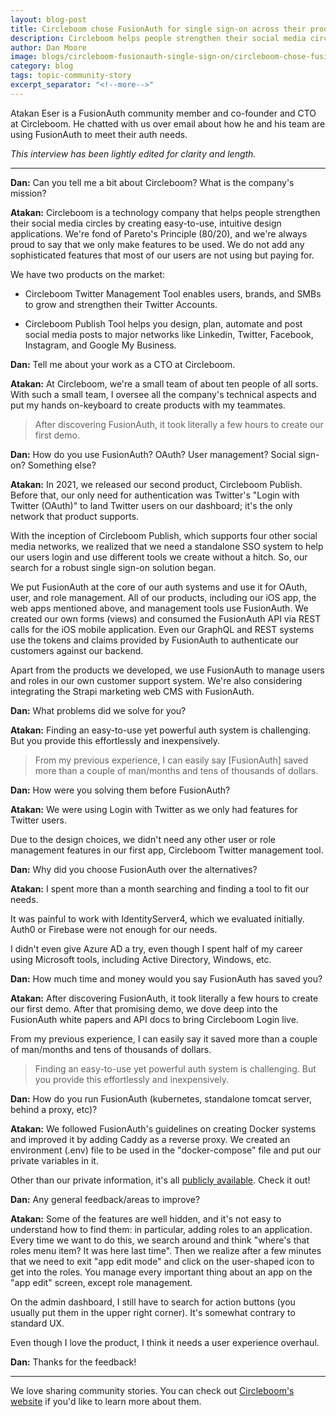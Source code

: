 ```yaml
---
layout: blog-post
title: Circleboom chose FusionAuth for single sign-on across their products
description: Circleboom helps people strengthen their social media circles by creating easy-to-use, intuitive design applications. They chose FusionAuth over several evaluated alternatives to offer a unified login experience to their customers.
author: Dan Moore
image: blogs/circleboom-fusionauth-single-sign-on/circleboom-chose-fusionauth-for-single-sign-on-across-their-products-header-image(1).png
category: blog
tags: topic-community-story
excerpt_separator: "<!--more-->"
---
```


Atakan Eser is a FusionAuth community member and co-founder and CTO at Circleboom. He chatted with us over email about how he and his team are using FusionAuth to meet their auth needs. 

<!--more-->

*This interview has been lightly edited for clarity and length.*

-------

**Dan:** Can you tell me a bit about Circleboom? What is the company's mission?

**Atakan:** Circleboom is a technology company that helps people strengthen their social media circles by creating easy-to-use, intuitive design applications. We're fond of Pareto's Principle (80/20), and we're always proud to say that we only make features to be used. We do not add any sophisticated features that most of our users are not using but paying for.

We have two products on the market: 

* Circleboom Twitter Management Tool enables users, brands, and SMBs to grow and strengthen their Twitter Accounts. 

* Circleboom Publish Tool helps you design, plan, automate and post social media posts to major networks like Linkedin, Twitter, Facebook, Instagram, and Google My Business.

**Dan:** Tell me about your work as a CTO at Circleboom.

**Atakan:** At Circleboom, we're a small team of about ten people of all sorts. With such a small team, I oversee all the company's technical aspects and put my hands on-keyboard to create products with my teammates.

> After discovering FusionAuth, it took literally a few hours to create our first demo.

**Dan:** How do you use FusionAuth? OAuth? User management? Social sign-on? Something else?

**Atakan:** In 2021, we released our second product, Circleboom Publish. Before that, our only need for authentication was Twitter's "Login with Twitter (OAuth)" to land Twitter users on our dashboard; it's the only network that product supports. 

With the inception of Circleboom Publish, which supports four other social media networks, we realized that we need a standalone SSO system to help our users login and use different tools we create without a hitch. So, our search for a robust single sign-on solution began.

We put FusionAuth at the core of our auth systems and use it for OAuth, user, and role management. All of our products, including our iOS app, the web apps mentioned above, and management tools use FusionAuth. We created our own forms (views) and consumed the FusionAuth API via REST calls for the iOS mobile application. Even our GraphQL and REST systems use the tokens and claims provided by FusionAuth to authenticate our customers against our backend.

Apart from the products we developed, we use FusionAuth to manage users and roles in our own customer support system. We're also considering integrating the Strapi marketing web CMS with FusionAuth.

**Dan:** What problems did we solve for you?

**Atakan:** Finding an easy-to-use yet powerful auth system is challenging. But you provide this effortlessly and inexpensively.

> From my previous experience, I can easily say [FusionAuth] saved more than a couple of man/months and tens of thousands of dollars.

**Dan:** How were you solving them before FusionAuth?

**Atakan:** We were using Login with Twitter as we only had features for Twitter users. 

Due to the design choices, we didn't need any other user or role management features in our first app, Circleboom Twitter management tool.

**Dan:** Why did you choose FusionAuth over the alternatives?

**Atakan:** I spent more than a month searching and finding a tool to fit our needs. 

It was painful to work with IdentityServer4, which we evaluated initially. Auth0 or Firebase were not enough for our needs. 

I didn't even give Azure AD a try, even though I spent half of my career using Microsoft tools, including Active Directory, Windows, etc.

**Dan:** How much time and money would you say FusionAuth has saved you?

**Atakan:** After discovering FusionAuth, it took literally a few hours to create our first demo. After that promising demo, we dove deep into the FusionAuth white papers and API docs to bring Circleboom Login live. 

From my previous experience, I can easily say it saved more than a couple of man/months and tens of thousands of dollars.

> Finding an easy-to-use yet powerful auth system is challenging. But you provide this effortlessly and inexpensively.

**Dan:** How do you run FusionAuth (kubernetes, standalone tomcat server, behind a proxy, etc)?

**Atakan:** We followed FusionAuth's guidelines on creating Docker systems and improved it by adding Caddy as a reverse proxy. We created an environment (.env) file to be used in the "docker-compose" file and put our private variables in it. 

Other than our private information, it's all [publicly available](https://github.com/circleboom/docker-circleboom-fusionauth). Check it out!

**Dan:** Any general feedback/areas to improve?

**Atakan:** Some of the features are well hidden, and it's not easy to understand how to find them: in particular, adding roles to an application. Every time we want to do this, we search around and think "where's that roles menu item? It was here last time". Then we realize after a few minutes that we need to exit "app edit mode" and click on the user-shaped icon to get into the roles. You manage every important thing about an app on the "app edit" screen, except role management.

On the admin dashboard, I still have to search for action buttons (you usually put them in the upper right corner). It's somewhat contrary to standard UX.

Even though I love the product, I think it needs a user experience overhaul.

**Dan:** Thanks for the feedback!

-------

We love sharing community stories. You can check out [Circleboom's website](https://circleboom.com/) if you'd like to learn more about them.
